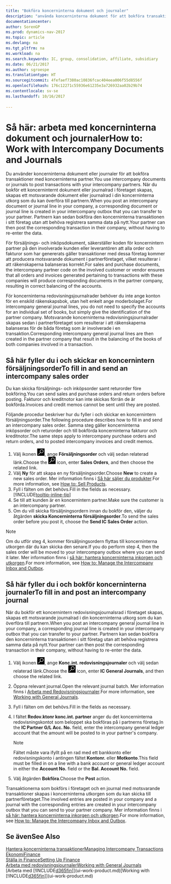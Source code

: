 ```yaml
---
title: "Bokföra koncerninterna dokument och journaler"
description: "använda koncerninterna dokument för att bokföra transaktioner med partnerföretag."
documentationcenter: 
author: SorenGP
ms.prod: dynamics-nav-2017
ms.topic: article
ms.devlang: na
ms.tgt_pltfrm: na
ms.workload: na
ms.search.keywords: IC, group, consolidation, affiliate, subsidiary
ms.date: 06/21/2017
ms.author: sgroespe
ms.translationtype: HT
ms.sourcegitcommit: 4fefaef7380ac10836fcac404eea006f55d8556f
ms.openlocfilehash: 176c12271c55936e61235e3a726932aa02b29b74
ms.contentlocale: sv-se
ms.lasthandoff: 10/16/2017

---
```

# <a name="how-to-work-with-intercompany-documents-and-journals"></a><span data-ttu-id="efe33-103">Så här: arbeta med koncerninterna dokument och journaler</span><span class="sxs-lookup"><span data-stu-id="efe33-103">How to: Work with Intercompany Documents and Journals</span></span>
<span data-ttu-id="efe33-104">Du använder koncerninterna dokument eller journaler för att bokföra transaktioner med koncerninterna partner.</span><span class="sxs-lookup"><span data-stu-id="efe33-104">You use intercompany documents or journals to post transactions with your intercompany partners.</span></span> <span data-ttu-id="efe33-105">När du bokför ett koncerninternt dokument eller journalrad i företaget skapas, skapas ett motsvarande dokument eller journalrad i din koncerninterna utkorg som du kan överföra till partnern.</span><span class="sxs-lookup"><span data-stu-id="efe33-105">When you post an intercompany document or journal line in your company, a corresponding document or journal line is created in your intercompany outbox that you can transfer to your partner.</span></span> <span data-ttu-id="efe33-106">Partnern kan sedan bokföra den koncerninterna transaktionen i sitt företag utan att behöva registrera samma data på nytt.</span><span class="sxs-lookup"><span data-stu-id="efe33-106">Your partner can then post the corresponding transaction in their company, without having to re-enter the data.</span></span>

<span data-ttu-id="efe33-107">För försäljnings- och inköpsdokument, säkerställer koden för koncernintern partner på den involverade kunden eller leverantören att alla order och fakturor som har genererats gäller transaktioner med dessa företag kommer att producera motsvarande dokument i partnerföretaget, vilket resulterar i att räkenskaperna balanseras korrekt.</span><span class="sxs-lookup"><span data-stu-id="efe33-107">For sales and purchase documents, the intercompany partner code on the involved customer or vendor ensures that all orders and invoices generated pertaining to transactions with these companies will produce corresponding documents in the partner company, resulting in correct balancing of the accounts.</span></span>

<span data-ttu-id="efe33-108">För koncerninterna redovisningsjournalrader behöver du inte ange konton för en enskild räkenskapsbok, utan helt enkelt ange moderbolaget.</span><span class="sxs-lookup"><span data-stu-id="efe33-108">For intercompany general journal lines, you do not need to specify the accounts for an individual set of books, but simply give the identification of the partner company.</span></span> <span data-ttu-id="efe33-109">Motsvarande koncerninterna redovisningsjournalrader skapas sedan i partnerföretaget som resulterar i att räkenskaperna balanseras för de båda företag som är involverade i en transaktion.</span><span class="sxs-lookup"><span data-stu-id="efe33-109">Corresponding intercompany general journal lines are then created in the partner company that result in the balancing of the books of both companies involved in a transaction.</span></span>

## <a name="to-fill-in-and-send-an-intercompany-sales-order"></a><span data-ttu-id="efe33-110">Så här fyller du i och skickar en koncernintern försäljningsorder</span><span class="sxs-lookup"><span data-stu-id="efe33-110">To fill in and send an intercompany sales order</span></span>
<span data-ttu-id="efe33-111">Du kan skicka försäljnings- och inköpsorder samt returorder före bokföring.</span><span class="sxs-lookup"><span data-stu-id="efe33-111">You can send sales and purchase orders and return orders before posting.</span></span> <span data-ttu-id="efe33-112">Fakturor och kreditnotor kan inte skickas förrän de är bokförda.</span><span class="sxs-lookup"><span data-stu-id="efe33-112">Invoices and credit memos cannot be sent until they are posted.</span></span>

<span data-ttu-id="efe33-113">Följande procedur beskriver hur du fyller i och skickar en koncernintern försäljningsorder.</span><span class="sxs-lookup"><span data-stu-id="efe33-113">The following procedure describes how to fill in and send an intercompany sales order.</span></span> <span data-ttu-id="efe33-114">Samma steg gäller koncerninterna inköpsorder och returorder och till bokförda koncerninterna fakturor och kreditnotor.</span><span class="sxs-lookup"><span data-stu-id="efe33-114">The same steps apply to intercompany purchase orders and return orders, and to posted intercompany invoices and credit memos.</span></span>  

1. <span data-ttu-id="efe33-115">Välj ikonen ![Söka efter sida eller rapport](media/ui-search/search_small.png "ikonen Söka efter sida eller rapport"), ange **Försäljningsorder** och välj sedan relaterad länk.</span><span class="sxs-lookup"><span data-stu-id="efe33-115">Choose the ![Search for Page or Report](media/ui-search/search_small.png "Search for Page or Report icon") icon, enter **Sales Orders**, and then choose the related link.</span></span>  
2. <span data-ttu-id="efe33-116">Välj **Ny** för att skapa en ny försäljningsorder.</span><span class="sxs-lookup"><span data-stu-id="efe33-116">Choose **New** to create a new sales order.</span></span> <span data-ttu-id="efe33-117">Mer information finns i [Så här säljer du produkter](sales-how-sell-products.md).</span><span class="sxs-lookup"><span data-stu-id="efe33-117">For more information, see [How to: Sell Products](sales-how-sell-products.md).</span></span>  
3. <span data-ttu-id="efe33-118">Fyll i fälten om det behövs.</span><span class="sxs-lookup"><span data-stu-id="efe33-118">Fill in the fields as necessary.</span></span> [!INCLUDE[tooltip-inline-tip](includes/tooltip-inline-tip_md.md)]
4. <span data-ttu-id="efe33-119">Se till att kunden är en koncernintern partner.</span><span class="sxs-lookup"><span data-stu-id="efe33-119">Make sure the customer is an intercompany partner.</span></span>
5. <span data-ttu-id="efe33-120">Om du vill skicka försäljningsordern innan du bokför den, väljer du åtgärden **skicka Koncerninterna försäljningsorder**.</span><span class="sxs-lookup"><span data-stu-id="efe33-120">To send the sales order before you post it, choose the **Send IC Sales Order** action.</span></span>

> [!NOTE]
> <span data-ttu-id="efe33-121">Om du utför steg 4, kommer försäljningsordern flyttas till koncerninterna utkorgen där du kan skicka den senare.</span><span class="sxs-lookup"><span data-stu-id="efe33-121">If you do perform step 4, then the sales order will be moved to your intercompany outbox where you can send it later.</span></span> <span data-ttu-id="efe33-122">Mer information finns i [så här: hantera koncerninterna inkorgen och utkorgen](intercompany-how-manage-intercompany-inbox.md).</span><span class="sxs-lookup"><span data-stu-id="efe33-122">For more information, see [How to: Manage the Intercompany Inbox and Outbox](intercompany-how-manage-intercompany-inbox.md).</span></span>

## <a name="to-fill-in-and-post-an-intercompany-journal"></a><span data-ttu-id="efe33-123">Så här fyller du i och bokför koncerninterna journaler</span><span class="sxs-lookup"><span data-stu-id="efe33-123">To fill in and post an intercompany journal</span></span>
<span data-ttu-id="efe33-124">När du bokför ett koncernintern redovisningsjournalsrad i företaget skapas, skapas ett motsvarande journalrad i din koncerninterna utkorg som du kan överföra till partnern.</span><span class="sxs-lookup"><span data-stu-id="efe33-124">When you post an intercompany general journal line in your company, a corresponding journal line is created in your intercompany outbox that you can transfer to your partner.</span></span> <span data-ttu-id="efe33-125">Partnern kan sedan bokföra den koncerninterna transaktionen i sitt företag utan att behöva registrera samma data på nytt.</span><span class="sxs-lookup"><span data-stu-id="efe33-125">Your partner can then post the corresponding transaction in their company, without having to re-enter the data.</span></span>

1. <span data-ttu-id="efe33-126">Välj ikonen ![Söka efter sida eller rapport](media/ui-search/search_small.png "ikonen Söka efter sida eller rapport"), ange **Konc.int. redovisningsjournaler** och välj sedan relaterad länk.</span><span class="sxs-lookup"><span data-stu-id="efe33-126">Choose the ![Search for Page or Report](media/ui-search/search_small.png "Search for Page or Report icon") icon, enter **IC General Journals**, and then choose the related link.</span></span>  
2. <span data-ttu-id="efe33-127">Öppna relevant journal.</span><span class="sxs-lookup"><span data-stu-id="efe33-127">Open the relevant journal batch.</span></span> <span data-ttu-id="efe33-128">Mer information finns i [Arbeta med Redovisningsjournaler](ui-work-general-journals.md).</span><span class="sxs-lookup"><span data-stu-id="efe33-128">For more information, see [Working with General Journals](ui-work-general-journals.md).</span></span>
3. <span data-ttu-id="efe33-129">Fyll i fälten om det behövs.</span><span class="sxs-lookup"><span data-stu-id="efe33-129">Fill in the fields as necessary.</span></span>
4. <span data-ttu-id="efe33-130">I fältet **Redov.ktonr konc.int. partner** anger du det koncerninterna redovisningskontot som beloppet ska bokföras på i partnerns företag.</span><span class="sxs-lookup"><span data-stu-id="efe33-130">In the **IC Partner G/L Acc. No.** field, enter the intercompany general ledger account that the amount will be posted to in your partner's company.</span></span>

    > [!NOTE]
    > <span data-ttu-id="efe33-131">Fältet måste vara ifyllt på en rad med ett bankkonto eller redovisningskonto i antingen fältet **Kontonr.** eller **Motkonto**.</span><span class="sxs-lookup"><span data-stu-id="efe33-131">This field must be filled in on a line with a bank account or general ledger account in either the **Account No.** field or the **Bal. Account No.** field.</span></span>  
5. <span data-ttu-id="efe33-132">Välj åtgärden **Bokföra**.</span><span class="sxs-lookup"><span data-stu-id="efe33-132">Choose the **Post** action.</span></span>

<span data-ttu-id="efe33-133">Transaktionerna som bokförs i företaget och en journal med motsvarande transaktioner skapas i koncerninterna utkorgen som du kan skicka till partnerföretaget.</span><span class="sxs-lookup"><span data-stu-id="efe33-133">The involved entries are posted in your company and a journal with the corresponding entries are created in your intercompany outbox that you can send to your partner company.</span></span> <span data-ttu-id="efe33-134">Mer information finns i [så här: hantera koncerninterna inkorgen och utkorgen](intercompany-how-manage-intercompany-inbox.md).</span><span class="sxs-lookup"><span data-stu-id="efe33-134">For more information, see [How to: Manage the Intercompany Inbox and Outbox](intercompany-how-manage-intercompany-inbox.md).</span></span> 

## <a name="see-also"></a><span data-ttu-id="efe33-135">Se även</span><span class="sxs-lookup"><span data-stu-id="efe33-135">See Also</span></span>
[<span data-ttu-id="efe33-136">Hantera koncerninterna transaktioner</span><span class="sxs-lookup"><span data-stu-id="efe33-136">Managing Intercompany Transactions</span></span>](intercompany-manage.md)  
[<span data-ttu-id="efe33-137">Ekonomi</span><span class="sxs-lookup"><span data-stu-id="efe33-137">Finance</span></span>](finance.md)  
[<span data-ttu-id="efe33-138">Ställa in Finance</span><span class="sxs-lookup"><span data-stu-id="efe33-138">Setting Up Finance</span></span>](finance-setup-finance.md)  
[<span data-ttu-id="efe33-139">Arbeta med redovisningsjournaler</span><span class="sxs-lookup"><span data-stu-id="efe33-139">Working with General Journals</span></span>](ui-work-general-journals.md)  
<span data-ttu-id="efe33-140">[Arbeta med [!INCLUDE[d365fin](includes/d365fin_md.md)]](ui-work-product.md)</span><span class="sxs-lookup"><span data-stu-id="efe33-140">[Working with [!INCLUDE[d365fin](includes/d365fin_md.md)]](ui-work-product.md)</span></span>

